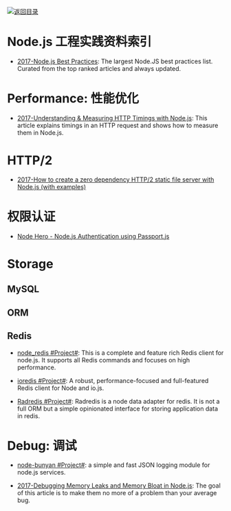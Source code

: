 [![返回目录](https://parg.co/UGo)](https://parg.co/b4z) 
 

# Node.js 工程实践资料索引

- [2017-Node.js Best Practices](https://github.com/i0natan/nodebestpractices): The largest Node.JS best practices list. Curated from the top ranked articles and always updated.

# Performance: 性能优化

- [2017-Understanding & Measuring HTTP Timings with Node.js](https://blog.risingstack.com/measuring-http-timings-node-js/): This article explains timings in an HTTP request and shows how to measure them in Node.js.

# HTTP/2

- [2017-How to create a zero dependency HTTP/2 static file server with Node.js (with examples)](https://parg.co/UKq)

# 权限认证

- [Node Hero - Node.js Authentication using Passport.js](https://parg.co/UqY)

# Storage

## MySQL

## ORM

## Redis

- [node_redis #Project#](https://github.com/NodeRedis/node_redis): 
This is a complete and feature rich Redis client for node.js. It supports all Redis commands and focuses on high performance.

- [ioredis #Project#](https://github.com/luin/ioredis): A robust, performance-focused and full-featured Redis client for Node and io.js.

- [Radredis #Project#](https://github.com/bustle/radredis): 
Radredis is a node data adapter for redis. It is not a full ORM but a simple opinionated interface for storing application data in redis.

# Debug: 调试

- [node-bunyan #Project#](https://github.com/trentm/node-bunyan): a simple and fast JSON logging module for node.js services.

- [2017-Debugging Memory Leaks and Memory Bloat in Node.js](https://parg.co/UEi): The goal of this article is to make them no more of a problem than your average bug.